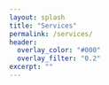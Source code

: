 ```yaml
---
layout: splash
title: "Services"
permalink: /services/
header:
  overlay_color: "#000"
  overlay_filter: "0.2"
excerpt: ""
---
```


<!-- Placeholder content. Replace with real copy/images when ready. -->